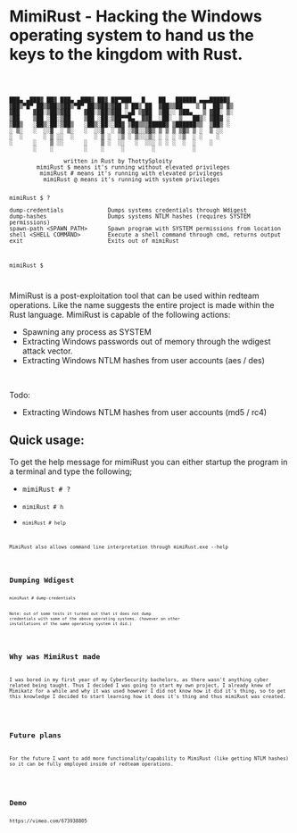# MimiRust - Hacking the Windows operating system to hand us the keys to the kingdom with Rust.

<code>

    ███▄ ▄███▓ ██▓ ███▄ ▄███▓ ██▓ ██▀███   █    ██   ██████ ▄▄▄█████▓
    ▓██▒▀█▀ ██▒▓██▒▓██▒▀█▀ ██▒▓██▒▓██ ▒ ██▒ ██  ▓██▒▒██    ▒ ▓  ██▒ ▓▒
    ▓██    ▓██░▒██▒▓██    ▓██░▒██▒▓██ ░▄█ ▒▓██  ▒██░░ ▓██▄   ▒ ▓██░ ▒░
    ▒██    ▒██ ░██░▒██    ▒██ ░██░▒██▀▀█▄  ▓▓█  ░██░  ▒   ██▒░ ▓██▓ ░
    ▒██▒   ░██▒░██░▒██▒   ░██▒░██░░██▓ ▒██▒▒▒█████▓ ▒██████▒▒  ▒██▒ ░
    ░ ▒░   ░  ░░▓  ░ ▒░   ░  ░░▓  ░ ▒▓ ░▒▓░░▒▓▒ ▒ ▒ ▒ ▒▓▒ ▒ ░  ▒ ░░
    ░  ░      ░ ▒ ░░  ░      ░ ▒ ░  ░▒ ░ ▒░░░▒░ ░ ░ ░ ░▒  ░ ░    ░
    ░      ░    ▒ ░░      ░    ▒ ░  ░░   ░  ░░░ ░ ░ ░  ░  ░    ░
           ░    ░         ░    ░     ░        ░           ░

                    written in Rust by ThottySploity
            mimiRust $ means it's running without elevated privileges
             mimiRust # means it's running with elevated privileges
              mimiRust @ means it's running with system privileges


    mimiRust $ ?

    dump-credentials             Dumps systems credentials through Wdigest
    dump-hashes                  Dumps systems NTLM hashes (requires SYSTEM permissions)
    spawn-path <SPAWN_PATH>      Spawn program with SYSTEM permissions from location
    shell <SHELL COMMAND>        Execute a shell command through cmd, returns output
    exit                         Exits out of mimiRust



    mimiRust $

</code>
<p>MimiRust is a post-exploitation tool that can be used within redteam operations. Like the name suggests the entire project is made within the Rust language. MimiRust is capable of the following actions:</p>
<ul>
  <li>Spawning any process as SYSTEM</li>
  <li>Extracting Windows passwords out of memory through the wdigest attack vector.</li>
  <li>Extracting Windows NTLM hashes from user accounts (aes / des)</li>
</ul><br>
<p>Todo:</p>
<ul>
  <li>Extracting Windows NTLM hashes from user accounts (md5 / rc4)</li>
</ul>

<h2>Quick usage:</h2>
<p>To get the help message for mimiRust you can either startup the program in a terminal and type the following;</p>
<ul>
  <li><code>mimiRust # ?</code</li>
  <li><code>mimiRust # h</code</li>
  <li><code>mimiRust # help</code</li>
</ul>
<p>MimiRust also allows command line interpretation through mimiRust.exe --help</p>

<h2>Dumping Wdigest</h2>
<code>mimiRust # dump-credentials</code>

<small>Note: out of some tests it turned out that it does not dump credentials with some of the above operating systems. (however on other installations of the same operating system it did.)</small><br>
<br>
<h2>Why was MimiRust made</h2>
<p>I was bored in my first year of my CyberSecurity bachelors, as there wasn't anything cyber related being taught. Thus I decided I was going to start my own project, I already knew of Mimikatz for a while and why it was used however I did not know how it did it's thing, so to get this knowledge I decided to start learning how it does it's thing and thus mimiRust was created.</p>
<br>
<h2>Future plans</h2>
<p>For the future I want to add more functionality/capability to MimiRust (like getting NTLM hashes) so it can be fully employed inside of redteam operations.</p>
<br>
<h2>Demo</h2>
https://vimeo.com/673938805
